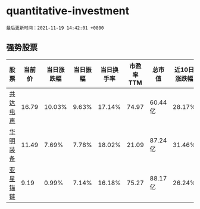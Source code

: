 # quantitative-investment

`最后更新时间：2021-11-19 14:42:01 +0800`

## 强势股票

|股票|当前价|当日涨跌幅|当日振幅|当日换手率|市盈率TTM|总市值|近10日涨跌幅|
|----|----|----|----|----|----|----|----|
|[共达电声](https://xueqiu.com/S/SZ002655)|16.79|10.03%|9.63%|17.14%|74.97|60.44亿|28.17%|
|[华明装备](https://xueqiu.com/S/SZ002270)|11.49|7.69%|7.78%|18.02%|21.09|87.24亿|31.46%|
|[亚星锚链](https://xueqiu.com/S/SH601890)|9.19|0.99%|7.14%|16.18%|75.27|88.17亿|26.24%|

